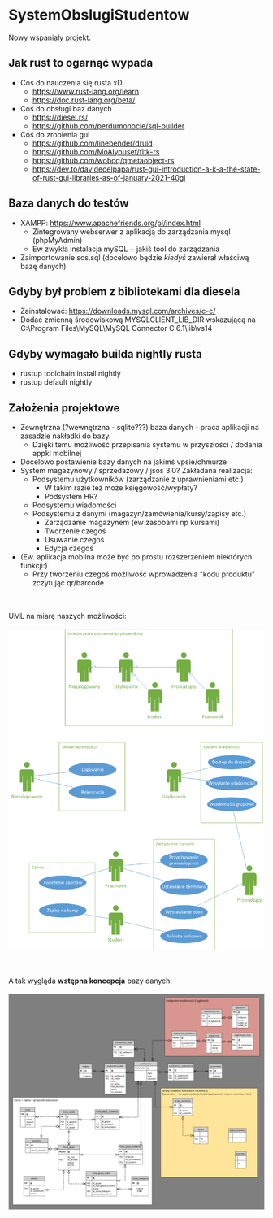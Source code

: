 # SystemObslugiStudentow

Nowy wspaniały projekt.

## Jak rust to ogarnąć wypada
* Coś do nauczenia się rusta xD
	* https://www.rust-lang.org/learn
	* https://doc.rust-lang.org/beta/
* Coś do obsługi baz danych
	* https://diesel.rs/
	* https://github.com/perdumonocle/sql-builder
* Coś do zrobienia gui
	* https://github.com/linebender/druid
	* https://github.com/MoAlyousef/fltk-rs
	* https://github.com/woboq/qmetaobject-rs
	* https://dev.to/davidedelpapa/rust-gui-introduction-a-k-a-the-state-of-rust-gui-libraries-as-of-january-2021-40gl

## Baza danych do testów
* XAMPP: https://www.apachefriends.org/pl/index.html
	* Zintegrowany webserwer z aplikacją do zarządzania mysql (phpMyAdmin)
	* Ew zwykła instalacja mySQL + jakiś tool do zarządzania
* Zaimportowanie sos.sql (docelowo będzie *kiedyś* zawierał właściwą bazę danych)

## Gdyby był problem z bibliotekami dla diesela
* Zainstalować: https://downloads.mysql.com/archives/c-c/
* Dodać zmienną środowiskową MYSQLCLIENT_LIB_DIR wskazującą na C:\Program Files\MySQL\MySQL Connector C 6.1\lib\vs14

## Gdyby wymagało builda nightly rusta
* rustup toolchain install nightly
* rustup default nightly

## Założenia projektowe

* Zewnętrzna (?wewnętrzna - sqlite???) baza danych - praca aplikacji na zasadzie nakładki do bazy.
	* Dzięki temu możliwość przepisania systemu w przyszłości / dodania appki mobilnej
* Docelowo postawienie bazy danych na jakimś vpsie/chmurze
* System magazynowy / sprzedażowy / jsos 3.0? Zakładana realizacja:
	* Podsystemu użytkowników (zarządzanie z uprawnieniami etc.)
		* W takim razie też może księgowość/wypłaty?
		* Podsystem HR?
	* Podsystemu wiadomości
	* Podsystemu z danymi (magazyn/zamówienia/kursy/zapisy etc.)
		* Zarządzanie magazynem (ew zasobami np kursami)
		* Tworzenie czegoś
		* Usuwanie czegoś
		* Edycja czegoś
* (Ew. aplikacja mobilna może być po prostu rozszerzeniem niektórych funkcji:)
	* Przy tworzeniu czegoś możliwość wprowadzenia "kodu produktu" zczytując qr/barcode

<br><br>
UML na miarę naszych możliwości: <br><br>
![](docs/nibyuml.png)

<br><br>
A tak wygląda **wstępna koncepcja** bazy danych: <br><br>
![](docs/koncepcja_bazy_danych.png)